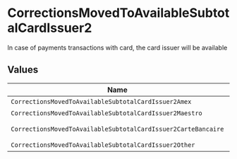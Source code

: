# CorrectionsMovedToAvailableSubtotalCardIssuer2

In case of payments transactions with card, the card issuer will be available


## Values

| Name                                                          | Value                                                         |
| ------------------------------------------------------------- | ------------------------------------------------------------- |
| `CorrectionsMovedToAvailableSubtotalCardIssuer2Amex`          | amex                                                          |
| `CorrectionsMovedToAvailableSubtotalCardIssuer2Maestro`       | maestro                                                       |
| `CorrectionsMovedToAvailableSubtotalCardIssuer2CarteBancaire` | carte-bancaire                                                |
| `CorrectionsMovedToAvailableSubtotalCardIssuer2Other`         | other                                                         |